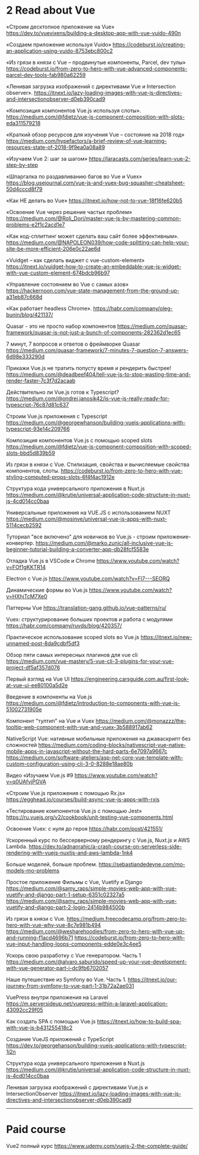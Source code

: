 # 2 Read about Vue

«Строим десктопное приложение на Vue»
https://dev.to/vuevixens/building-a-desktop-app-with-vue-vuido-490n

«Создаем приложение используя Vuido»
https://codeburst.io/creating-an-application-using-vuido-8753ebc800c2

«Из грязи в князи с Vue – продвинутые компоненты, Parcel, dev тулы»
https://codeburst.io/from-zero-to-hero-with-vue-advanced-components-parcel-dev-tools-fab980a62259

«Ленивая загрузка изображений с директивами Vue и Intersection observer». 
https://itnext.io/lazy-loading-images-with-vue-js-directives-and-intersectionobserver-d0eb390cad9

«Композиция компонентов Vue.js используя слоты».
https://medium.com/@fdietz/vue-js-component-composition-with-slots-eda311579218

«Краткий обзор ресурсов для изучения Vue – состояние на 2018 год»
https://medium.com/hypefactors/a-brief-review-of-vue-learning-resources-state-of-2018-9f9ea0a08a89

«Изучаем Vue 2: шаг за шагом»
https://laracasts.com/series/learn-vue-2-step-by-step

«Шпаргалка по раздавливанию багов во Vue и Vuex»
https://blog.usejournal.com/vue-js-and-vuex-bug-squasher-cheatsheet-50d4cccd8f79

«Как НЕ делать во Vue»
https://itnext.io/how-not-to-vue-18f16fe620b5

«Освоение Vue через решение частых проблем»
https://medium.com/@Roli_Dori/master-vue-js-by-mastering-common-problems-e2f1c2acd1e7

«Как код-сплиттинг может сделать ваш сайт более эффективным».
https://medium.com/@NAPOLEON039/how-code-splitting-can-help-your-site-be-more-efficient-206e0c22ae6d

«Vuidget – как сделать виджет с vue-custom-element»
https://itnext.io/vuidget-how-to-create-an-embeddable-vue-js-widget-with-vue-custom-element-674bdcb96b97

«Управление состоянием во Vue с самых азов»
https://hackernoon.com/vue-state-management-from-the-ground-up-a31eb87c668d

«Как работает headless Chrome».
https://habr.com/company/oleg-bunin/blog/421137/

Quasar - это не просто набор компонентов
https://medium.com/quasar-framework/quasar-is-not-just-a-bunch-of-components-282362d1ec65

7 минут, 7 вопросов и ответов о фреймворке Quasar
https://medium.com/quasar-framework/7-minutes-7-question-7-answers-6d98e333290d

Прикажи Vue.js не тратить попусту время и рендерить быстрее!
https://medium.com/@deadbeef404/tell-vue-js-to-stop-wasting-time-and-render-faster-7c3f7d2acaab

Действительно ли Vue.js готов к Typescript?
https://medium.com/@ondrej.janosik42/is-vue-js-really-ready-for-typescript-76c87d81c637

Строим Vue.js приложения c Typescript
https://medium.com/@georgewhanson/building-vuejs-applications-with-typescript-93e14c209766

Композиция компонентов Vue.js с помощью scoped slots
https://medium.com/@fdietz/vue-js-component-composition-with-scoped-slots-bbd5d839b59

Из грязи в князи с Vue. Стилизация, свойства и вычисляемые свойства компонентов, слоты. 
https://codeburst.io/from-zero-to-hero-with-vue-styling-computed-props-slots-6f4f4ac1912e

Структура кода универсального приложения в Nuxt.js
https://medium.com/@krutie/universal-application-code-structure-in-nuxt-js-4cd014cc0baa

Универсальные приложения на VUE.JS c использованием NUXT
https://medium.com/@mosinve/universal-vue-js-apps-with-nuxt-5114cecb2592

Туториал "все включено" для новичков во Vue.js - строим приложение-конвертер. 
https://medium.com/@marko.zunic/all-inclusive-vue-js-beginner-tutorial-building-a-converter-app-db28fcf5583e

Отладка Vue.js в VSCode и Chrome
https://www.youtube.com/watch?v=FOf1gKKTR14

Electron с Vue.js
https://www.youtube.com/watch?v=Fl7---SEORQ

Динамические формы во Vue.js
https://www.youtube.com/watch?v=HXhjTcM7Xe0

Паттерны Vue
https://translation-gang.github.io/vue-patterns/ru/

Vuex: структурирование больших проектов и работа с модулями 
https://habr.com/company/ruvds/blog/420357/

Практическое использование scoped slots во Vue.js
https://itnext.io/new-unnamed-post-8da9cdbf5df3

Обзор пяти самых интересных плагинов для vue cli
https://medium.com/vue-mastery/5-vue-cli-3-plugins-for-your-vue-project-df5af357d076

Первый взгляд на Vue UI
https://engineering.carsguide.com.au/first-look-at-vue-ui-ee80100a5d2e

Введение в компоненты на Vue.js
https://medium.com/@fdietz/introduction-to-components-with-vue-js-51002731905e

Компонент "тултип" на Vue и Vuex
https://medium.com/@monazzz/the-tooltip-web-component-with-vue-and-vuex-3b588917ab62

NativeScript Vue: нативные мобильные приложения на джаваскрипт без сложностей 
https://medium.com/coding-blocks/nativescript-vue-native-mobile-apps-in-javascript-without-the-hard-parts-6e7097a9667c
https://medium.com/software-ateliers/asp-net-core-vue-template-with-custom-configuration-using-cli-3-0-8288e18ae80b

Видео «Изучаем Vue.js #9 
https://www.youtube.com/watch?v=q0UAfvjPGVA

«Строим Vue.js приложения с помощью Rx.js»
https://egghead.io/courses/build-async-vue-js-apps-with-rxjs

«Тестирование компонентов Vue.js с помощью Jest» 
https://ru.vuejs.org/v2/cookbook/unit-testing-vue-components.html

Освоение Vuex: с нуля до героя
https://habr.com/post/421551/

Ускоренный курс по бессерверному рендерингу с Vue.js, Nuxt.js и AWS Lambda.
https://dev.to/adnanrahic/a-crash-course-on-serverless-side-rendering-with-vuejs-nuxtjs-and-aws-lambda-1nk4

Больше моделей, больше проблем.
https://sebastiandedeyne.com/mo-models-mo-problems

Простое приложение Фильмы с Vue, Vuetify и Django
https://medium.com/@samy_raps/simple-movies-web-app-with-vue-vuetify-and-django-part-1-setup-6351c02327a5
https://medium.com/@samy_raps/simple-movies-web-app-with-vue-vuetify-and-django-part-2-login-2414b984500b

Из грязи в князи с Vue. 
https://medium.freecodecamp.org/from-zero-to-hero-with-vue-why-vue-8c7e981b494
https://medium.com/@wesharehoodies/from-zero-to-hero-with-vue-up-and-running-f1acd4696b71
https://codeburst.io/from-zero-to-hero-with-vue-input-handling-loops-components-edde0e3c4ee5

Ускорь свою разработку с Vue генератором. Часть 1
https://medium.com/@alvaro.saburido/speed-up-your-vue-development-with-vue-generator-part-i-dc9fb6702057

Наше путешествие из Symfony во Vue. Часть 1.
https://itnext.io/our-journey-from-symfony-to-vue-part-1-31b72a2ae031

VuePress внутри приложения на Laravel
https://m.serversideup.net/vuepress-within-a-laravel-application-43092cc29f05

Как создать SPA с помощью Vue.js
https://itnext.io/how-to-build-spa-with-vue-js-b431255418c2

Создание VueJS приложений с TypeScript
https://dev.to/georgehanson/building-vuejs-applications-with-typescript-1j2n

Структура кода универсального приложения в Nuxt.js
https://medium.com/@krutie/universal-application-code-structure-in-nuxt-js-4cd014cc0baa

Ленивая загрузка изображений с директивами Vue.js и IntersectionObserver
https://itnext.io/lazy-loading-images-with-vue-js-directives-and-intersectionobserver-d0eb390cad9

----

# Paid course

Vue2 полный курс
https://www.udemy.com/vuejs-2-the-complete-guide/
